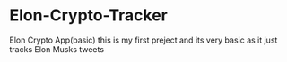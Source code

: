 # Elon-Crypto-Tracker
Elon Crypto App(basic)
this is my first preject and its very basic as it just tracks Elon Musks tweets
